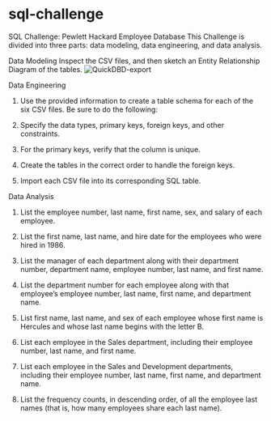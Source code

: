 # sql-challenge
SQL Challenge:  Pewlett Hackard Employee Database
This Challenge is divided into three parts: data modeling, data engineering, and data analysis.

Data Modeling
Inspect the CSV files, and then sketch an Entity Relationship Diagram of the tables. 
![QuickDBD-export](https://user-images.githubusercontent.com/117309455/222583502-ea1fbf3d-2181-43f6-a612-e1e538378247.png)

Data Engineering
1. Use the provided information to create a table schema for each of the six CSV files. Be sure to do the following:

2. Specify the data types, primary keys, foreign keys, and other constraints.

3. For the primary keys, verify that the column is unique. 

4. Create the tables in the correct order to handle the foreign keys.

5. Import each CSV file into its corresponding SQL table.

Data Analysis
1. List the employee number, last name, first name, sex, and salary of each employee.

2. List the first name, last name, and hire date for the employees who were hired in 1986.

3. List the manager of each department along with their department number, department name, employee number, last name, and first name.

4. List the department number for each employee along with that employee’s employee number, last name, first name, and department name.

5. List first name, last name, and sex of each employee whose first name is Hercules and whose last name begins with the letter B.

6. List each employee in the Sales department, including their employee number, last name, and first name.

7. List each employee in the Sales and Development departments, including their employee number, last name, first name, and department name.

8. List the frequency counts, in descending order, of all the employee last names (that is, how many employees share each last name).
